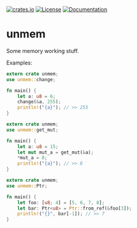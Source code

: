 [![crates.io](https://img.shields.io/crates/v/unmem.svg)](https://crates.io/crates/unmem)
[![License](https://img.shields.io/crates/l/unmem.svg)](https://choosealicense.com/licenses/mpl-2.0/)
[![Documentation](https://img.shields.io/docsrs/unmem/latest)](https://docs.rs/unmem)

# unmem

Some memory working stuff.

Examples:
```rust
extern crate unmem;
use unmem::change;

fn main() {
    let a: u8 = 6;
    change(&a, 255);
    println!("{a}"); // >> 255
}
```

```rust
extern crate unmem;
use unmem::get_mut;

fn main() {
    let a: u8 = 15;
    let mut mut_a = get_mut(&a);
    *mut_a = 8;
    println!("{a}"); // >> 8
}
```

```rust
extern crate unmem;
use unmem::Ptr;

fn main() {
    let foo: [u8; 4] = [5, 6, 7, 8];
    let bar: Ptr<u8> = Ptr::from_ref(&foo[3]);
    println!("{}", bar[-1]); // >> 7
}
```